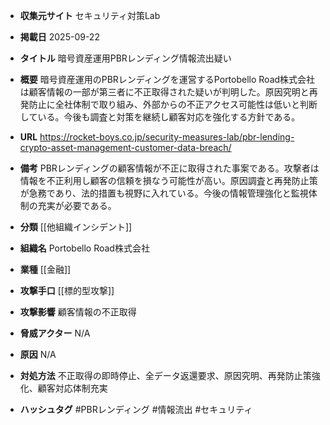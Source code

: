 - **収集元サイト**
セキュリティ対策Lab

- **掲載日**
2025-09-22

- **タイトル**
暗号資産運用PBRレンディング情報流出疑い

- **概要**
暗号資産運用のPBRレンディングを運営するPortobello Road株式会社は顧客情報の一部が第三者に不正取得された疑いが判明した。原因究明と再発防止に全社体制で取り組み、外部からの不正アクセス可能性は低いと判断している。今後も調査と対策を継続し顧客対応を強化する方針である。

- **URL**
https://rocket-boys.co.jp/security-measures-lab/pbr-lending-crypto-asset-management-customer-data-breach/

- **備考**
PBRレンディングの顧客情報が不正に取得された事案である。攻撃者は情報を不正利用し顧客の信頼を損なう可能性が高い。原因調査と再発防止策が急務であり、法的措置も視野に入れている。今後の情報管理強化と監視体制の充実が必要である。

- **分類**
[[他組織インシデント]]

- **組織名**
Portobello Road株式会社

- **業種**
[[金融]]

- **攻撃手口**
[[標的型攻撃]]

- **攻撃影響**
顧客情報の不正取得

- **脅威アクター**
N/A

- **原因**
N/A

- **対処方法**
不正取得の即時停止、全データ返還要求、原因究明、再発防止策強化、顧客対応体制充実

- **ハッシュタグ**
#PBRレンディング #情報流出 #セキュリティ

